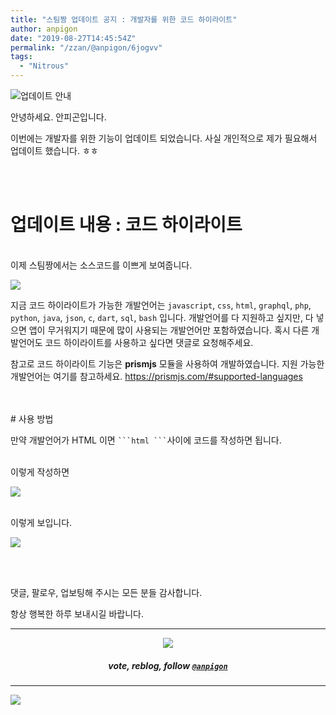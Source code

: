 ```yaml
---
title: "스팀짱 업데이트 공지 : 개발자를 위한 코드 하이라이트"
author: anpigon
date: "2019-08-27T14:45:54Z"
permalink: "/zzan/@anpigon/6jogvv"
tags:
  - "Nitrous"
---
```

![업데이트 안내](https://files.steempeak.com/file/steempeak/anpigon/3aBL7xov-E1848BE185A5E186B8E18483E185A6E1848BE185B5E18490E185B320E1848BE185A1E186ABE18482E185A2.png)

안녕하세요. 안피곤입니다.

이번에는 개발자를 위한 기능이 업데이트 되었습니다. 사실 개인적으로 제가 필요해서 업데이트 했습니다. ㅎㅎ

<br>
<br>

# 업데이트 내용 : 코드 하이라이트


<br>이제 스팀짱에서는 소스코드를 이쁘게 보여줍니다. 

![](https://cdn.steemitimages.com/DQmWixf5xo1GdjP6usCTv1tFncsDHNGRHuYj6RdTFkAtvad/％E1％84％89％E1％85％B3％E1％84％8F％E1％85％B3％E1％84％85％E1％85％B5％E1％86％AB％E1％84％89％E1％85％A3％E1％86％BA％202019-08-27％20％E1％84％8B％E1％85％A9％E1％84％92％E1％85％AE％2011.32.53.png)

지금 코드 하이라이트가 가능한 개발언어는 `javascript`, `css`, `html`, `graphql`, `php`, `python`, `java`, `json`, `c`, `dart`, `sql`, `bash` 입니다. 개발언어를 다 지원하고 싶지만, 다 넣으면 앱이 무거워지기 때문에 많이 사용되는 개발언어만 포함하였습니다. 혹시 다른 개발언어도 코드 하이라이트를 사용하고 싶다면 댓글로 요청해주세요. 

참고로 코드 하이라이트 기능은 **prismjs** 모듈을 사용하여 개발하였습니다. 지원 가능한 개발언어는 여기를 참고하세요. https://prismjs.com/#supported-languages

<br>
<br>
# 사용 방법

만약 개발언어가 HTML 이면 ` ```html ``` `사이에 코드를 작성하면 됩니다.

<br>이렇게 작성하면

![](https://cdn.steemitimages.com/DQmR3mJ8U5uF4ySwBJnhAUbvzzrygmqNAQ1LUbf2b6MWW9e/c.png)

<br>
이렇게 보입니다.

![](https://files.steempeak.com/file/steempeak/anpigon/g4z4NDUH-E18489E185B3E1848FE185B3E18485E185B5E186ABE18489E185A3E186BA202019-08-2920E1848BE185A9E18492E185AE208.36.06.png)


<br>
<br>

댓글, 팔로우, 업보팅해 주시는 모든 분들 감사합니다.

항상 행복한 하루 보내시길 바랍니다.

***

<center><img src='https://steemitimages.com/400x0/https://cdn.steemitimages.com/DQmQmWhMN6zNrLmKJRKhvSScEgWZmpb8zCeE2Gray1krbv6/BC054B6E-6F73-46D0-88E4-C88EB8167037.jpeg'><h5>vote, reblog, follow <code><a href='https://steemit.com/@anpigon'>@anpigon</a></code></h5></center>

***

[![](https://steemitimages.com/640x0/https://cdn.steemitimages.com/DQmZQ23ei2dyBhaxFXs8XBKiUdfFv3LcuXUa9mv2sHDeDf2/image.png)](https://www.steemzzang.com)

